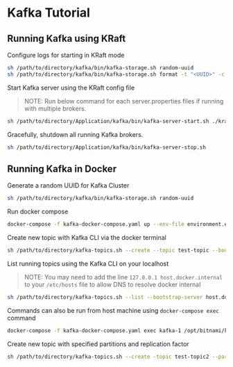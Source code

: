 # Kafka Tutorial

## Running Kafka using KRaft

Configure logs for starting in KRaft mode

```sh
sh /path/to/directory/kafka/bin/kafka-storage.sh random-uuid
sh /path/to/directory/kafka/bin/kafka-storage.sh format -t "<UUID>" -c ./kraft/server.properties
```

Start Kafka server using the KRaft config file
> NOTE: Run below command for each server.properties files if running with multiple brokers.

```sh
sh /path/to/directory/Application/kafka/bin/kafka-server-start.sh ./kraft/server.properties
```

Gracefully, shutdown all running Kafka brokers.

```sh
sh /path/to/directory/Application/kafka/bin/kafka-server-stop.sh
```

## Running Kafka in Docker

Generate a random UUID for Kafka Cluster

```sh
sh /path/to/directory/kafka/bin/kafka-storage.sh random-uuid
```

Run docker compose

```sh
docker-compose -f kafka-docker-compose.yaml up --env-file environment.env
```

Create new topic with Kafka CLI via the docker terminal

```sh
sh /path/to/directory/kafka-topics.sh --create --topic test-topic --bootstrap-server host.docker.internal:9092
```

List running topics using the Kafka CLI on your localhost

> NOTE: You may need to add the line `127.0.0.1 host.docker.internal` to your `/etc/hosts` file to allow DNS to resolve docker internal

```sh
sh /path/to/directory/kafka-topics.sh --list --bootstrap-server host.docker.internal:9092
```

Commands can also be run from host machine using `docker-compose exec` command

```sh
docker-compose -f kafka-docker-compose.yaml exec kafka-1 /opt/bitnami/kafka/bin/kafka-topics.sh --list --bootstrap-server host.docker.internal:9092
```

Create new topic with specified partitions and replication factor

```sh
sh /path/to/directory/kafka-topics.sh --create -topic test-topic2 --partitions 3 --replication-factor 2 --bootstrap-server localhost:9092
```
